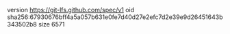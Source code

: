version https://git-lfs.github.com/spec/v1
oid sha256:67930676bff4a5a057b631e0fe7d40d27e2efc7d2e39e9d26451643b343502b8
size 6571
